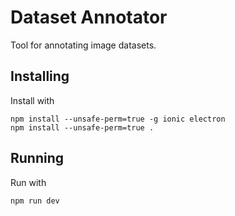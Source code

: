 # Dataset Annotator
Tool for annotating image datasets.
## Installing
Install with
```
npm install --unsafe-perm=true -g ionic electron
npm install --unsafe-perm=true .
```

## Running
Run with
```
npm run dev
```
